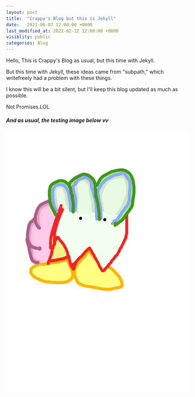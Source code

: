 ```yaml
---
layout: post
title:  "Crappy's Blog but this is Jekyll"
date:   2021-06-07 12:00:00 +0000
last_modified_at: 2022-02-12 12:00:00 +0000
visiblity: public
categories: Blog
---
```

Hello, This is Crappy's Blog as usual, but this time with Jekyll.

But this time with Jekyll, these ideas came from "subpath," which writefreely had a problem with these things.

I know this will be a bit silent, but I'll keep this blog updated as much as possible.

Not Promises.LOL

##### And as usual, the testing image below vv

![Test wowowowowowo](/assets/images/mouse_bottr.png)
